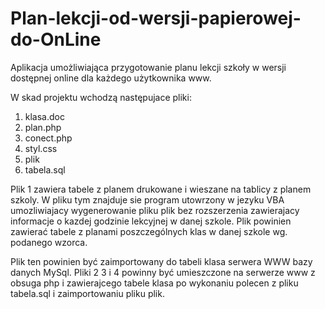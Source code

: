 # Plan-lekcji-od-wersji-papierowej-do-OnLine

<p>
Aplikacja umożliwiająca przygotowanie planu lekcji szkoły 
w wersji dostępnej online dla każdego użytkownika www.
</p>


<p>

W skad projektu wchodzą następujace pliki:
</p>

<ol>
<li> klasa.doc</li>
<li> plan.php</li>
<li> conect.php</li>
<li> styl.css</li>
<li> plik</li>
<li>tabela.sql</li>
</ol>

<p>
Plik 1 zawiera tabele z planem drukowane i wieszane na tablicy z planem szkoly.
W pliku tym znajduje sie program utowrzony w jezyku VBA umozliwiajacy wygenerowanie pliku
plik bez rozszerzenia zawierajacy informacje o kazdej godzinie lekcyjnej w danej szkole.
Plik powinien zawierać tabele z planami poszczególnych klas w danej szkole wg. podanego 
wzorca.
</p>


<p>
Plik ten powinien być zaimportowany do tabeli klasa serwera WWW bazy danych MySql.
Pliki 2 3 i 4 powinny być umieszczone na serwerze www z obsuga php i 
zawierajcego tabele klasa po wykonaniu polecen
z pliku tabela.sql i zaimportowaniu pliku plik.
</p>


